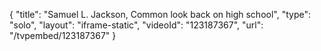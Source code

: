 {
    "title": "Samuel L. Jackson, Common look back on high school",
    "type": "solo",
    "layout": "iframe-static",
    "videoId": "123187367",
    "url": "\/tvpembed\/123187367"
}